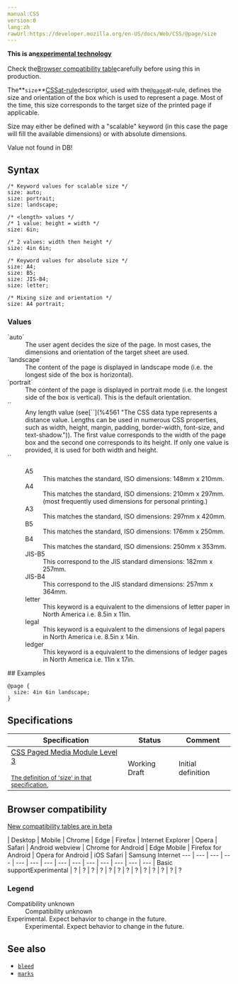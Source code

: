 ```yaml
---
manual:CSS
version:0
lang:zh
rawUrl:https://developer.mozilla.org/en-US/docs/Web/CSS/@page/size
---
```






**This is an[experimental technology](%3404 "")**<br></br>Check the[Browser compatibility table](%34146 "")carefully before using this in production.





The**`size`**[CSS](%427 "")[at-rule](%4443 "")descriptor, used with the[`@page`](%4547 "The @page CSS at-rule is used to modify some CSS properties when printing a document. You can't change all CSS properties with @page. You can only change the margins, orphans, widows, and page breaks of the document. Attempts to change any other CSS properties will be ignored.")at-rule, defines the size and orientation of the box which is used to represent a page. Most of the time, this size corresponds to the target size of the printed page if applicable.



Size may either be defined with a &quot;scalable&quot; keyword (in this case the page will fill the available dimensions) or with absolute dimensions.



Value not found in DB!


## Syntax<a name="Syntax"></a>

```
/* Keyword values for scalable size */
size: auto;
size: portrait;
size: landscape;

/* <length> values */
/* 1 value: height = width */
size: 6in;

/* 2 values: width then height */
size: 4in 6in; 

/* Keyword values for absolute size */
size: A4;
size: B5;
size: JIS-B4;
size: letter;

/* Mixing size and orientation */
size: A4 portrait;
```

### Values<a name="Values"></a>
<dl><dt id=''>`auto`</dt><dd>The user agent decides the size of the page. In most cases, the dimensions and orientation of the target sheet are used.</dd><dt id=''>`landscape`</dt><dd>The content of the page is displayed in landscape mode (i.e. the longest side of the box is horizontal).</dd><dt id=''>`portrait`</dt><dd>The content of the page is displayed in portrait mode (i.e. the longest side of the box is vertical). This is the default orientation.</dd><dt id=''>`<length>`</dt><dd>Any length value (see[`<length>`](%4561 "The <length> CSS data type represents a distance value. Lengths can be used in numerous CSS properties, such as width, height, margin, padding, border-width, font-size, and text-shadow.")). The first value corresponds to the width of the page box and the second one corresponds to its height. If only one value is provided, it is used for both width and height.</dd><dt id=''>`<page-size>`</dt><dd><dl><dt id=''>A5</dt><dd>This matches the standard, ISO dimensions: 148mm x 210mm.</dd><dt id=''>A4</dt><dd>This matches the standard, ISO dimensions: 210mm x 297mm. (most frequently used dimensions for personal printing.)</dd><dt id=''>A3</dt><dd>This matches the standard, ISO dimensions: 297mm x 420mm.</dd><dt id=''>B5</dt><dd>This matches the standard, ISO dimensions: 176mm x 250mm.</dd><dt id=''>B4</dt><dd>This matches the standard, ISO dimensions: 250mm x 353mm.</dd><dt id=''>JIS-B5</dt><dd>This correspond to the JIS standard dimensions: 182mm x 257mm.</dd><dt id=''>JIS-B4</dt><dd>This correspond to the JIS standard dimensions: 257mm x 364mm.</dd><dt id=''>letter</dt><dd>This keyword is a equivalent to the dimensions of letter paper in North America i.e. 8.5in x 11in.</dd><dt id=''>legal</dt><dd>This keyword is a equivalent to the dimensions of legal papers in North America i.e. 8.5in x 14in.</dd><dt id=''>ledger</dt><dd>This keyword is a equivalent to the dimensions of ledger pages in North America i.e. 11in x 17in.</dd></dl></dd></dl>
## Examples<a name="Examples"></a>

```
@page {
  size: 4in 6in landscape;
}
```

## Specifications<a name="Specifications"></a>

Specification | Status | Comment 
 ---  |  ---  |  ---  | 
[CSS Paged Media Module Level 3<br></br><small>The definition of &#39;size&#39; in that specification.</small>](%34148 "") | Working Draft | Initial definition 


## Browser compatibility<a name="Browser_compatibility"></a>
[New compatibility tables are in beta<i></i>](%3360 "")

 | <abbr>Desktop<i></i></abbr> | <abbr>Mobile<i></i></abbr> 
 | <abbr>Chrome<i></i></abbr> | <abbr>Edge<i></i></abbr> | <abbr>Firefox<i></i></abbr> | <abbr>Internet Explorer<i></i></abbr> | <abbr>Opera<i></i></abbr> | <abbr>Safari<i></i></abbr> | <abbr>Android webview<i></i></abbr> | <abbr>Chrome for Android<i></i></abbr> | <abbr>Edge Mobile<i></i></abbr> | <abbr>Firefox for Android<i></i></abbr> | <abbr>Opera for Android<i></i></abbr> | <abbr>iOS Safari<i></i></abbr> | <abbr>Samsung Internet<i></i></abbr> 
 ---  |  ---  |  ---  |  ---  |  ---  |  ---  |  ---  |  ---  |  ---  |  ---  |  ---  |  ---  |  ---  |  ---  | 
Basic support<abbr>Experimental<i></i></abbr> | <abbr>?</abbr> | <abbr>?</abbr> | <abbr>?</abbr> | <abbr>?</abbr> | <abbr>?</abbr> | <abbr>?</abbr> | <abbr>?</abbr> | <abbr>?</abbr> | <abbr>?</abbr> | <abbr>?</abbr> | <abbr>?</abbr> | <abbr>?</abbr> | <abbr>?</abbr> 


### Legend<a name="Legend"></a>
<dl><dt id=''><abbr>Compatibility unknown</abbr></dt><dd>Compatibility unknown</dd><dt id=''><abbr>Experimental. Expect behavior to change in the future.<i></i></abbr></dt><dd>Experimental. Expect behavior to change in the future.</dd></dl>

## See also<a name="See_also"></a>

* [`bleed`](%29217 "The documentation about this has not yet been written; please consider contributing!")
* [`marks`](%29216 "The documentation about this has not yet been written; please consider contributing!")



